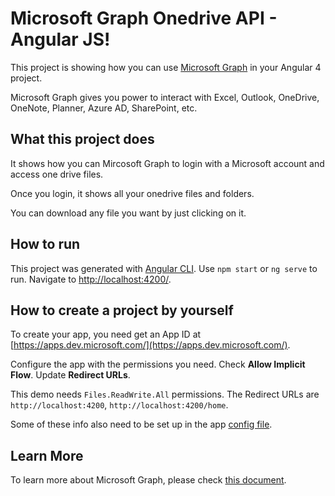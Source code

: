 # Microsoft Graph Onedrive API - Angular JS!

This project is showing how you can use [Microsoft Graph](https://developer.microsoft.com/en-us/graph/) in your Angular 4 project.

Microsoft Graph gives you power to interact with Excel, Outlook, OneDrive, OneNote, Planner, Azure AD, SharePoint, etc.

## What this project does
It shows how you can Mircosoft Graph to login with a Microsoft account and access one drive files.


Once you login, it shows all your onedrive files and folders.



You can download any file you want by just clicking on it.





## How to run

This project was generated with [Angular CLI](https://github.com/angular/angular-cli).
Use `npm start` or `ng serve` to run. Navigate to [http://localhost:4200/](http://localhost:4200/).

## How to create a project by yourself

To create your app, you need get an App ID at [https://apps.dev.microsoft.com/](https://apps.dev.microsoft.com/).

Configure the app with the permissions you need. Check **Allow Implicit Flow**. Update **Redirect URLs**.

This demo needs  `Files.ReadWrite.All` permissions. The Redirect URLs are `http://localhost:4200`, `http://localhost:4200/home`.

Some of these info also need to be set up in the app [config file](./src/app/shared/configs.ts).

## Learn More

To learn more about Microsoft Graph, please check [this document](https://developer.microsoft.com/en-us/graph/).
